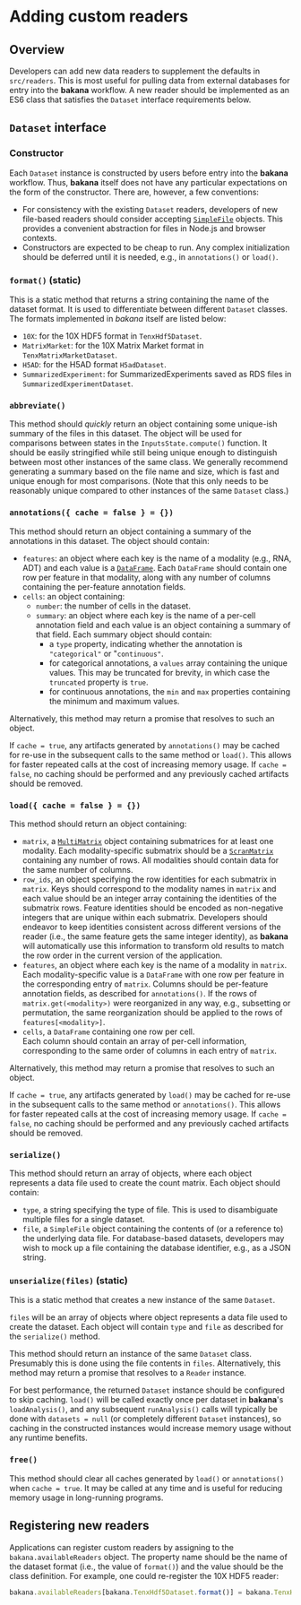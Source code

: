 # Adding custom readers

## Overview

Developers can add new data readers to supplement the defaults in `src/readers`.
This is most useful for pulling data from external databases for entry into the **bakana** workflow.
A new reader should be implemented as an ES6 class that satisfies the `Dataset` interface requirements below.

## `Dataset` interface

### Constructor

Each `Dataset` instance is constructed by users before entry into the **bakana** workflow.
Thus, **bakana** itself does not have any particular expectations on the form of the constructor.
There are, however, a few conventions:

- For consistency with the existing `Dataset` readers, developers of new file-based readers should consider accepting [`SimpleFile`](https://ltla.github.io/bakana/SimpleFile.html) objects.
  This provides a convenient abstraction for files in Node.js and browser contexts.
- Constructors are expected to be cheap to run.
  Any complex initialization should be deferred until it is needed, e.g., in `annotations()` or `load()`.

### `format()` (static)

This is a static method that returns a string containing the name of the dataset format.
It is used to differentiate between different `Dataset` classes.
The formats implemented in _bakana_ itself are listed below:

- `10X`: for the 10X HDF5 format in `TenxHdf5Dataset`.
- `MatrixMarket`: for the 10X Matrix Market format in `TenxMatrixMarketDataset`.
- `H5AD`: for the H5AD format `H5adDataset`.
- `SummarizedExperiment`: for SummarizedExperiments saved as RDS files in `SummarizedExperimentDataset`.

### `abbreviate()`

This method should _quickly_ return an object containing some unique-ish summary of the files in this dataset.
The object will be used for comparisons between states in the `InputsState.compute()` function.
It should be easily stringified while still being unique enough to distinguish between most other instances of the same class. 
We generally recommend generating a summary based on the file name and size, which is fast and unique enough for most comparisons.
(Note that this only needs to be reasonably unique compared to other instances of the same `Dataset` class.)

### `annotations({ cache = false } = {})`

This method should return an object containing a summary of the annotations in this dataset.
The object should contain:

- `features`: an object where each key is the name of a modality (e.g., RNA, ADT) and each value is a [`DataFrame`](https://ltla.github.io/bioconductor.js/DataFrame.html).
  Each `DataFrame` should contain one row per feature in that modality, along with any number of columns containing the per-feature annotation fields.
- `cells`: an object containing:
  - `number`: the number of cells in the dataset.
  - `summary`: an object where each key is the name of a per-cell annotation field and each value is an object containing a summary of that field.
    Each summary object should contain:
    - a `type` property, indicating whether the annotation is `"categorical"` or "`continuous"`.
    - for categorical annotations, a `values` array containing the unique values.
      This may be truncated for brevity, in which case the `truncated` property is `true`.
    - for continuous annotations, the `min` and `max` properties containing the minimum and maximum values.

Alternatively, this method may return a promise that resolves to such an object.

If `cache = true`, any artifacts generated by `annotations()` may be cached for re-use in the subsequent calls to the same method or `load()`.
This allows for faster repeated calls at the cost of increasing memory usage.
If `cache = false`, no caching should be performed and any previously cached artifacts should be removed.

### `load({ cache = false } = {})`

This method should return an object containing:

- `matrix`, a [`MultiMatrix`](https://jkanche.github.io/scran.js/MultiMatrix.html) object containing submatrices for at least one modality.
  Each modality-specific submatrix should be a [`ScranMatrix`](https://jkanche.github.io/scran.js/ScranMatrix.html) containing any number of rows.
  All modalities should contain data for the same number of columns.
- `row_ids`, an object specifying the row identities for each submatrix in `matrix`.
  Keys should correspond to the modality names in `matrix` and each value should be an integer array containing the identities of the submatrix rows.
  Feature identities should be encoded as non-negative integers that are unique within each submatrix.
  Developers should endeavor to keep identities consistent across different versions of the reader (i.e., the same feature gets the same integer identity),
  as **bakana** will automatically use this information to transform old results to match the row order in the current version of the application.
- `features`, an object where each key is the name of a modality in `matrix`.
  Each modality-specific value is a `DataFrame` with one row per feature in the corresponding entry of `matrix`.
  Columns should be per-feature annotation fields, as described for `annotations()`.
  If the rows of `matrix.get(<modality>)` were reorganized in any way, e.g., subsetting or permutation, the same reorganization should be applied to the rows of `features[<modality>]`.
- `cells`, a `DataFrame` containing one row per cell.   
  Each column should contain an array of per-cell information, corresponding to the same order of columns in each entry of `matrix`.

Alternatively, this method may return a promise that resolves to such an object.

If `cache = true`, any artifacts generated by `load()` may be cached for re-use in the subsequent calls to the same method or `annotations()`.
This allows for faster repeated calls at the cost of increasing memory usage.
If `cache = false`, no caching should be performed and any previously cached artifacts should be removed.

### `serialize()`

This method should return an array of objects, where each object represents a data file used to create the count matrix.
Each object should contain:

- `type`, a string specifying the type of file.
  This is used to disambiguate multiple files for a single dataset.
- `file`, a `SimpleFile` object containing the contents of (or a reference to) the underlying data file.
  For database-based datasets, developers may wish to mock up a file containing the database identifier, e.g., as a JSON string. 

### `unserialize(files)` (static)

This is a static method that creates a new instance of the same `Dataset`.

`files` will be an array of objects where object represents a data file used to create the dataset.
Each object will contain `type` and `file` as described for the `serialize()` method.

This method should return an instance of the same `Dataset` class.
Presumably this is done using the file contents in `files`.
Alternatively, this method may return a promise that resolves to a `Reader` instance.

For best performance, the returned `Dataset` instance should be configured to skip caching.
`load()` will be called exactly once per dataset in **bakana**'s `loadAnalysis()`, and any subsequent `runAnalysis()` calls will typically be done with `datasets = null` (or completely different `Dataset` instances),
so caching in the constructed instances would increase memory usage without any runtime benefits.

### `free()`

This method should clear all caches generated by `load()` or `annotations()` when `cache = true`. 
It may be called at any time and is useful for reducing memory usage in long-running programs.

## Registering new readers

Applications can register custom readers by assigning to the `bakana.availableReaders` object.
The property name should be the name of the dataset format (i.e., the value of `format()`) and the value should be the class definition.
For example, one could re-register the 10X HDF5 reader:

```js
bakana.availableReaders[bakana.TenxHdf5Dataset.format()] = bakana.TenxHdf5Dataset;
```
